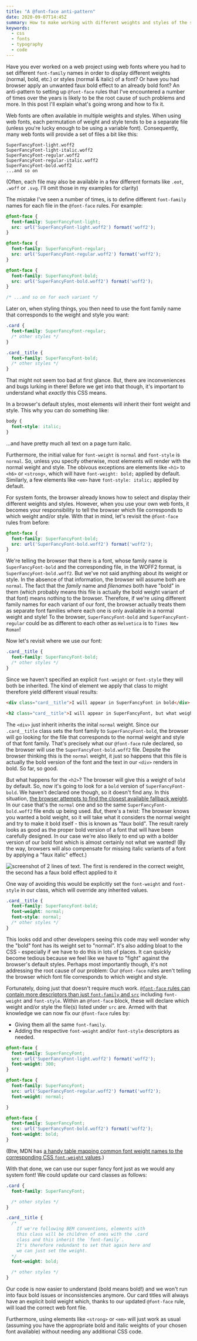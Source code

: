 ```yaml
---
title: "A @font-face anti-pattern"
date: 2020-09-07T14:45Z
summary: How to make working with different weights and styles of the same font in CSS easy, by avoiding a common @font-face anti-pattern.
keywords:
  - css
  - fonts
  - typography
  - code
---
```

Have you ever worked on a web project using web fonts where you had to set different `font-family` names in order to display different weights (normal, bold, etc.) or styles (normal & italic) of a font? Or have you had browser apply an unwanted faux bold effect to an already bold font? An anti-pattern to setting up `@font-face` rules that I've encountered a number of times over the years is likely to be the root cause of such problems and more. In this post I'll explain what's going wrong and how to fix it.

Web fonts are often available in multiple weights and styles. When using web fonts, each permutation of weight and style tends to be a separate file (unless you're lucky enough to be using a variable font). Consequently, many web fonts will provide a set of files a bit like this:

```
SuperFancyFont-light.woff2
SuperFancyFont-light-italic.woff2
SuperFancyFont-regular.woff2
SuperFancyFont-regular-italic.woff2
SuperFancyFont-bold.woff2
...and so on
```

(Often, each file may also be available in a few different formats like `.eot`, `.woff` or `.svg`. I'll omit those in my examples for clarity)

The mistake I've seen a number of times, is to define different `font-family` names for each file in the `@font-face` rules. For example:

```css
@font-face {
  font-family: SuperFancyFont-light;
  src: url('SuperFancyFont-light.woff2') format('woff2');
}

@font-face {
  font-family: SuperFancyFont-regular;
  src: url('SuperFancyFont-regular.woff2') format('woff2');
}

@font-face {
  font-family: SuperFancyFont-bold;
  src: url('SuperFancyFont-bold.woff2') format('woff2');
}

/* ...and so on for each variant */
```

Later on, when styling things, you then need to use the font family name that corresponds to the weight and style you want:

```css
.card {
  font-family: SuperFancyFont-regular;
  /* other styles */
}

.card__title {
  font-family: SuperFancyFont-bold;
  /* other styles */
}
```

That might not seem too bad at first glance. But, there are inconveniences and bugs lurking in there! Before we get into that though, it's important to understand what _exactly_ this CSS means.

In a browser's default styles, most elements will inherit their font weight and style. This why you can do something like:

```css
body {
  font-style: italic;
}
```
...and have pretty much all text on a page turn italic.

Furthermore, the initial value for `font-weight` is `normal` and `font-style` is `normal`. So, unless you specify otherwise, most elements will render with the normal weight and style. The obivous exceptions are elements like `<h1>` to `<h6>` or `<strong>`, which will have `font-weight: bold;` applied by default. Similarly, a few elements like `<em>` have `font-style: italic;` applied by default.

For system fonts, the browser already knows how to select and display their different weights and styles. However, when you use your own web fonts, it becomes your responsibility to tell the browser which file corresponds to which weight and/or style. With that in mind, let's revisit the `@font-face` rules from before:

```css
@font-face {
  font-family: SuperFancyFont-bold;
  src: url('SuperFancyFont-bold.woff2') format('woff2');
}
```

We're telling the browser that there is a font, whose family name is `SuperFancyFont-bold` and the corresponding file, in the WOFF2 format, is `SuperFancyFont-bold.woff2`. But we've not said anything about its weight or style. In the absence of that information, the browser will assume both are `normal`. The fact that the _family_ name and _filenames_ both have "bold" in them (which probably means this file is actually the bold weight variant of that font) means nothing to the browser. Therefore, if we're using different family names for each variant of our font, the browser actually treats them as separate font families where each one is only available in a normal weight and style! To the browser, `SuperFancyFont-bold` and `SuperFancyFont-regular` could be as different to each other as `Helvetica` is to `Times New Roman`!

Now let's revisit where we use our font:

```css
.card__title {
  font-family: SuperFancyFont-bold;
  /* other styles */
}
```

Since we haven't specified an explicit `font-weight` or `font-style` they will both be inherited. The kind of element we apply that class to might therefore yield different visual results:

```html
<div class="card__title">I will appear in SuperFancyFont in bold</div>

<h2 class="card__title">I will appear in SuperFancyFont, but what weight?</h2>
```

The `<div>` just inherit inherits the inital `normal` weight. Since our `.card__title` class sets the font family to `SuperFancyFont-bold`, the browser will go looking for the file that corresponds to the normal weight and style of that font family. That's precisely what our `@font-face` rule declared, so the browser will use the `SuperFancyFont-bold.woff2` file. Depsite the browser thinking this is the `normal` weight, it just so happens that this file is actually the bold version of the font and the text in our `<div>` renders in bold. So far, so good.

But what happens for the `<h2>`? The browser will give this a weight of `bold` by default. So, now it's going to look for a `bold` version of `SuperFancyFont-bold`. We haven't declared one though, so it doesn't find any. In this situation, [the browser attempts to find the closest available fallback weight](https://developer.mozilla.org/en-US/docs/Web/CSS/font-weight#fallback_weights). In our case that's the `normal` one and so the same `SuperFancyFont-bold.woff2` file ends up being used. _But_, there's a twist: The browser knows you wanted a bold weight, so it will take what it considers the normal weight and try to make it bold itself - this is known as "faux bold". The result rarely looks as good as the proper bold version of a font that will have been carefully designed. In our case we're also likely to end up with a bolder version of our bold font which is almost certainly not what we wanted! (By the way, browsers will also compensate for missing italic variants of a font by applying a "faux italic" effect.)

![screenshot of 2 lines of text. The first is rendered in the correct weight, the second has a faux bold effect applied to it](/media/2021/font-face-antipattern/faux-bold.png)

One way of avoiding this would be explicitly set the `font-weight` and `font-style` in our class, which will override any inherited values.

```css
.card__title {
  font-family: SuperFancyFont-bold;
  font-weight: normal;
  font-style: normal;
  /* other styles */
}
```

This looks odd and other developers seeing this code may well wonder why the "bold" font has its weight set to "normal". It's also adding bloat to the CSS - especially if we have to do this in lots of places. It can quickly become tedious because we feel like we have to "fight" against the browser's default styles. Perhaps most importantly though, it's not addressing the root cause of our problem: Our `@font-face` rules aren't telling the browser which font file corresponds to which weight and style.

Fortunately, doing just that doesn't require much work. [`@font-face` rules can contain more descriptors than just `font-family` and `src`](https://developer.mozilla.org/en-US/docs/Web/CSS/@font-face#descriptors) including `font-weight` and `font-style`. Within an `@font-face` block, these will declare which weight and/or style the file(s) listed under `src` are. Armed with that knowledge we can now fix our `@font-face` rules by:

* Giving them all the same `font-family`.
* Adding the respective `font-weight` and/or `font-style` descriptors as needed.

```css
@font-face {
  font-family: SuperFancyFont;
  src: url('SuperFancyFont-light.woff2') format('woff2');
  font-weight: 300;
}

@font-face {
  font-family: SuperFancyFont;
  src: url('SuperFancyFont-regular.woff2') format('woff2');
  font-weight: normal;

}

@font-face {
  font-family: SuperFancyFont;
  src: url('SuperFancyFont-bold.woff2') format('woff2');
  font-weight: bold;
}
```

(Btw, MDN has [a handy table mapping common font weight names to the corresponding CSS `font-weight` values](https://developer.mozilla.org/en-US/docs/Web/CSS/font-weight#common_weight_name_mapping).)

With that done, we can use our super fancy font just as we would any system font! We could update our card classes as follows:

```css
.card {
  font-family: SuperFancyFont;

  /* other styles */
}

.card__title {
  /*
    If we're following BEM conventions, elements with
    this class will be children of ones with the .card
    class and this inherit the `font-family`.
    It's therefore redundant to set that again here and
    we can just set the weight.
  */
  font-weight: bold;

  /* other styles */
}
```

Our code is now easier to understand (bold means bold!) and we won't run into faux bold issues or inconsistencies anymore. Our card titles will always have an explicit bold weight which, thanks to our updated `@font-face` rule, will load the correct web font file.

Furthermore, using elements like `<strong>` or `<em>` will just work as usual (assuming you have the appropriate bold and italic weights of your chosen font available) without needing any additional CSS code.
